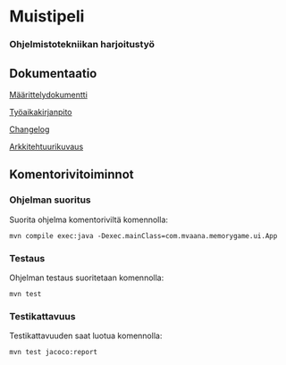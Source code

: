# Muistipeli

### Ohjelmistotekniikan harjoitustyö

## Dokumentaatio

[Määrittelydokumentti](https://github.com/karppienkingi/ot-harjoitustyo/blob/master/dokumentaatio/Maarittelydokumentti.md)

[Työaikakirjanpito](https://github.com/karppienkingi/ot-harjoitustyo/blob/master/dokumentaatio/tuntikirjanpito.md)

[Changelog](https://github.com/karppienkingi/ot-harjoitustyo/blob/master/dokumentaatio/changelog.md)

[Arkkitehtuurikuvaus](https://github.com/karppienkingi/ot-harjoitustyo/blob/master/dokumentaatio/arkkitehtuuri.md)

## Komentorivitoiminnot

### Ohjelman suoritus
Suorita ohjelma komentoriviltä komennolla: 

`mvn compile exec:java -Dexec.mainClass=com.mvaana.memorygame.ui.App`

### Testaus
Ohjelman testaus suoritetaan komennolla:

`mvn test`

### Testikattavuus
Testikattavuuden saat luotua komennolla:

`mvn test jacoco:report`
